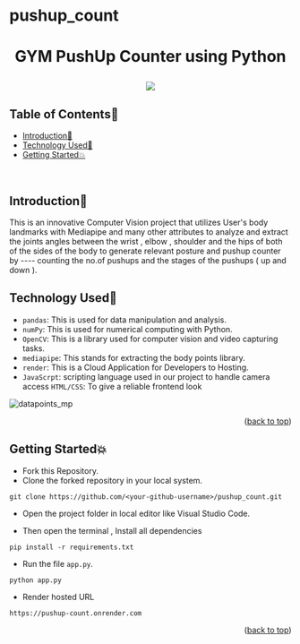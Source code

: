 # pushup_count

# <p align="center">GYM PushUp Counter using Python</p>

<!-- --------------------------------------------------------------------------------------------------------------------------------------------------------- -->

<div id="top"></div>
<div align="center">
<img src="https://forthebadge.com/images/badges/built-with-love.svg" />
  <br>
  
</div>
<h2>Table of Contents🧾</h2>

- [Introduction📌](#introduction)
- [Technology Used🚀](#technology-used)
- [Getting Started💥](#getting-started)
<br>

<!-- --------------------------------------------------------------------------------------------------------------------------------------------------------- -->

<h2>Introduction📌</h2>

This is an innovative Computer Vision project that utilizes User's body landmarks with Mediapipe and  many other attributes to analyze and extract the joints angles between the wrist , elbow , shoulder and the hips of both of the sides of the body to generate relevant posture and pushup counter by ---- counting the no.of pushups and the stages of the pushups ( up and down ).

<!-- --------------------------------------------------------------------------------------------------------------------------------------------------------- -->

<h2>Technology Used🚀</h2>

- `pandas`: This is used for data manipulation and analysis.
- `numPy`: This is used for numerical computing with Python.
- `OpenCV`: This is a library used for computer vision and video capturing tasks.
- `mediapipe`: This stands for extracting the body points library.
- `render`: This is a Cloud Application for Developers to Hosting.
- `JavaScrpt`: scripting language used in our project to handle camera access 
`HTML/CSS`: To give a reliable frontend look

![datapoints_mp](https://github.com/sahaycodes/pushup_count/assets/99585576/af9e8cc7-bca4-4d33-96d9-38d6d7e51fb8)


<p align="right">(<a href="#top">back to top</a>)</p>


<!-- --------------------------------------------------------------------------------------------------------------------------------------------------------- -->


<!-- --------------------------------------------------------------------------------------------------------------------------------------------------------- -->

<h2>Getting Started💥</h2>

- Fork this Repository.
- Clone the forked repository in your local system.
```
git clone https://github.com/<your-github-username>/pushup_count.git
```

- Open the project folder in local editor like Visual Studio Code. 

- Then open the terminal , Install all dependencies 
```
pip install -r requirements.txt
```

- Run the file `app.py`.
```
python app.py 
```
- Render hosted URL 
```
https://pushup-count.onrender.com
```

<p align="right">(<a href="#top">back to top</a>)</p>

#
